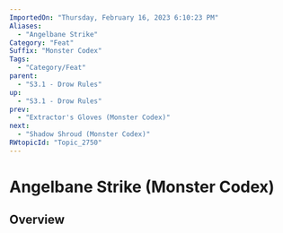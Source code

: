 ```yaml
---
ImportedOn: "Thursday, February 16, 2023 6:10:23 PM"
Aliases:
  - "Angelbane Strike"
Category: "Feat"
Suffix: "Monster Codex"
Tags:
  - "Category/Feat"
parent:
  - "S3.1 - Drow Rules"
up:
  - "S3.1 - Drow Rules"
prev:
  - "Extractor's Gloves (Monster Codex)"
next:
  - "Shadow Shroud (Monster Codex)"
RWtopicId: "Topic_2750"
---
```

# Angelbane Strike (Monster Codex)
## Overview
